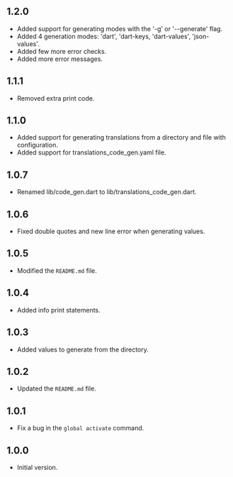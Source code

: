 ## 1.2.0

- Added support for generating modes with the '-g' or '--generate' flag.
- Added 4 generation modes: 'dart', 'dart-keys, 'dart-values', 'json-values'.
- Added few more error checks.
- Added more error messages.

## 1.1.1

- Removed extra print code.

## 1.1.0

- Added support for generating translations from a directory and file with configuration.
- Added support for translations_code_gen.yaml file.

## 1.0.7

- Renamed lib/code_gen.dart to lib/translations_code_gen.dart.

## 1.0.6

- Fixed double quotes and new line error when generating values.

## 1.0.5

- Modified the `README.md` file.

## 1.0.4

- Added info print statements.

## 1.0.3

- Added values to generate from the directory.

## 1.0.2

- Updated the `README.md` file.

## 1.0.1

- Fix a bug in the `global activate` command.

## 1.0.0

- Initial version.
